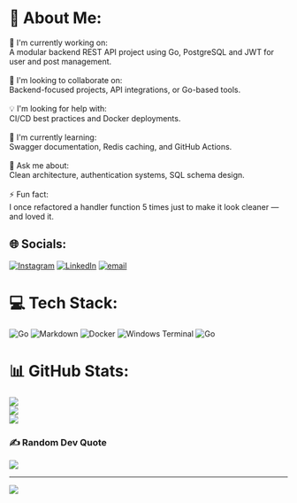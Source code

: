 # 💫 About Me:
🧠 I'm currently working on:  <br>A modular backend REST API project using Go, PostgreSQL and JWT for user and post management.<br><br>🤝 I'm looking to collaborate on:  <br>Backend-focused projects, API integrations, or Go-based tools.<br><br>💡 I'm looking for help with:  <br>CI/CD best practices and Docker deployments.<br><br>🧪 I'm currently learning:  <br>Swagger documentation, Redis caching, and GitHub Actions.<br><br>💬 Ask me about:  <br>Clean architecture, authentication systems, SQL schema design.<br><br>⚡ Fun fact:  <br>I once refactored a handler function 5 times just to make it look cleaner — and loved it.<br>


## 🌐 Socials:
[![Instagram](https://img.shields.io/badge/Instagram-%23E4405F.svg?logo=Instagram&logoColor=white)](https://instagram.com/erendalkiran) [![LinkedIn](https://img.shields.io/badge/LinkedIn-%230077B5.svg?logo=linkedin&logoColor=white)](https://linkedin.com/in/ErenDALKIRAN) [![email](https://img.shields.io/badge/Email-D14836?logo=gmail&logoColor=white)](mailto:erendalkiran2001@gmail.com) 

# 💻 Tech Stack:
![Go](https://img.shields.io/badge/go-%2300ADD8.svg?style=for-the-badge&logo=go&logoColor=white) ![Markdown](https://img.shields.io/badge/markdown-%23000000.svg?style=for-the-badge&logo=markdown&logoColor=white) ![Docker](https://img.shields.io/badge/docker-%230db7ed.svg?style=for-the-badge&logo=docker&logoColor=white) ![Windows Terminal](https://img.shields.io/badge/Windows%20Terminal-%234D4D4D.svg?style=for-the-badge&logo=windows-terminal&logoColor=white) ![Go](https://img.shields.io/badge/go-%2300ADD8.svg?style=for-the-badge&logo=go&logoColor=white)
# 📊 GitHub Stats:
![](https://github-readme-stats.vercel.app/api?username=Diony-source&theme=vision-friendly-dark&hide_border=false&include_all_commits=false&count_private=false)<br/>
![](https://nirzak-streak-stats.vercel.app/?user=Diony-source&theme=vision-friendly-dark&hide_border=false)<br/>
![](https://github-readme-stats.vercel.app/api/top-langs/?username=Diony-source&theme=vision-friendly-dark&hide_border=false&include_all_commits=false&count_private=false&layout=compact)

### ✍️ Random Dev Quote
![](https://quotes-github-readme.vercel.app/api?type=horizontal&theme=radical)

---
[![](https://visitcount.itsvg.in/api?id=Diony-source&icon=0&color=0)](https://visitcount.itsvg.in)
